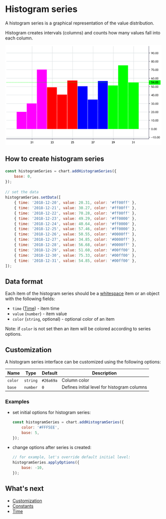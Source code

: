 # Histogram series

A histogram series is a graphical representation of the value distribution.

Histogram creates intervals (columns) and counts how many values fall into each column.

![Histogram example](./assets/histogram-series.png "Histogram chart example")

## How to create histogram series

```js
const histogramSeries = chart.addHistogramSeries({
    base: 0,
});

// set the data
histogramSeries.setData([
    { time: '2018-12-20', value: 20.31, color: '#ff00ff' },
    { time: '2018-12-21', value: 30.27, color: '#ff00ff' },
    { time: '2018-12-22', value: 70.28, color: '#ff00ff' },
    { time: '2018-12-23', value: 49.29, color: '#ff0000' },
    { time: '2018-12-24', value: 40.64, color: '#ff0000' },
    { time: '2018-12-25', value: 57.46, color: '#ff0000' },
    { time: '2018-12-26', value: 50.55, color: '#0000ff' },
    { time: '2018-12-27', value: 34.85, color: '#0000ff' },
    { time: '2018-12-28', value: 56.68, color: '#0000ff' },
    { time: '2018-12-29', value: 51.60, color: '#00ff00' },
    { time: '2018-12-30', value: 75.33, color: '#00ff00' },
    { time: '2018-12-31', value: 54.85, color: '#00ff00' },
]);
```

## Data format

Each item of the histogram series should be a [whitespace](./whitespace-data.md) item or an object with the following fields:

- `time` ([Time](./time.md)) - item time
- `value` (`number`) - item value
- `color` (`string`, optional) - optional color of an item

Note: if `color` is not set then an item will be colored according to series options.

## Customization

A histogram series interface can be customized using the following options:

|Name|Type|Default|Description|
|----|----|-------|-|
|`color`|`string`|`#26a69a`|Column color|
|`base`|`number`|`0`|Defines initial level for histogram columns|

### Examples

- set initial options for histogram series:

    ```js
    const histogramSeries = chart.addHistogramSeries({
        color: '#FFF5EE',
        base: 5,
    });
    ```

- change options after series is created:

    ```js
    // for example, let's override default initial level:
    histogramSeries.applyOptions({
        base: -10,
    });
    ```

## What's next

- [Customization](./customization.md)
- [Constants](./constants.md)
- [Time](./time.md)
